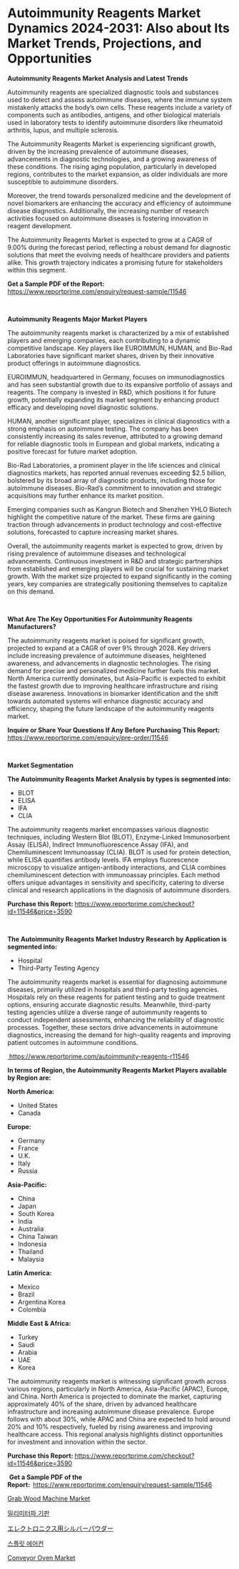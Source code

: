 <p><h1>Autoimmunity Reagents Market Dynamics 2024-2031: Also about Its Market Trends, Projections, and Opportunities</h1></p><p><strong>Autoimmunity Reagents Market Analysis and Latest Trends</strong></p>
<p><p>Autoimmunity reagents are specialized diagnostic tools and substances used to detect and assess autoimmune diseases, where the immune system mistakenly attacks the body’s own cells. These reagents include a variety of components such as antibodies, antigens, and other biological materials used in laboratory tests to identify autoimmune disorders like rheumatoid arthritis, lupus, and multiple sclerosis.</p><p>The Autoimmunity Reagents Market is experiencing significant growth, driven by the increasing prevalence of autoimmune diseases, advancements in diagnostic technologies, and a growing awareness of these conditions. The rising aging population, particularly in developed regions, contributes to the market expansion, as older individuals are more susceptible to autoimmune disorders.</p><p>Moreover, the trend towards personalized medicine and the development of novel biomarkers are enhancing the accuracy and efficiency of autoimmune disease diagnostics. Additionally, the increasing number of research activities focused on autoimmune diseases is fostering innovation in reagent development.</p><p>The Autoimmunity Reagents Market is expected to grow at a CAGR of 9.00% during the forecast period, reflecting a robust demand for diagnostic solutions that meet the evolving needs of healthcare providers and patients alike. This growth trajectory indicates a promising future for stakeholders within this segment.</p></p>
<p><strong>Get a Sample PDF of the Report:&nbsp;</strong> <a href="https://www.reportprime.com/enquiry/request-sample/11546">https://www.reportprime.com/enquiry/request-sample/11546</a></p>
<p>&nbsp;</p>
<p><strong>Autoimmunity Reagents Major Market Players</strong></p>
<p><p>The autoimmunity reagents market is characterized by a mix of established players and emerging companies, each contributing to a dynamic competitive landscape. Key players like EUROIMMUN, HUMAN, and Bio-Rad Laboratories have significant market shares, driven by their innovative product offerings in autoimmune diagnostics.</p><p>EUROIMMUN, headquartered in Germany, focuses on immunodiagnostics and has seen substantial growth due to its expansive portfolio of assays and reagents. The company is invested in R&D, which positions it for future growth, potentially expanding its market segment by enhancing product efficacy and developing novel diagnostic solutions.</p><p>HUMAN, another significant player, specializes in clinical diagnostics with a strong emphasis on autoimmune testing. The company has been consistently increasing its sales revenue, attributed to a growing demand for reliable diagnostic tools in European and global markets, indicating a positive forecast for future market adoption.</p><p>Bio-Rad Laboratories, a prominent player in the life sciences and clinical diagnostics markets, has reported annual revenues exceeding $2.5 billion, bolstered by its broad array of diagnostic products, including those for autoimmune diseases. Bio-Rad’s commitment to innovation and strategic acquisitions may further enhance its market position.</p><p>Emerging companies such as Kangrun Biotech and Shenzhen YHLO Biotech highlight the competitive nature of the market. These firms are gaining traction through advancements in product technology and cost-effective solutions, forecasted to capture increasing market shares.</p><p>Overall, the autoimmunity reagents market is expected to grow, driven by rising prevalence of autoimmune diseases and technological advancements. Continuous investment in R&D and strategic partnerships from established and emerging players will be crucial for sustaining market growth. With the market size projected to expand significantly in the coming years, key companies are strategically positioning themselves to capitalize on this demand.</p></p>
<p>&nbsp;</p>
<p><strong>What Are The Key Opportunities For Autoimmunity Reagents Manufacturers?</strong></p>
<p><p>The autoimmunity reagents market is poised for significant growth, projected to expand at a CAGR of over 9% through 2028. Key drivers include increasing prevalence of autoimmune diseases, heightened awareness, and advancements in diagnostic technologies. The rising demand for precise and personalized medicine further fuels this market. North America currently dominates, but Asia-Pacific is expected to exhibit the fastest growth due to improving healthcare infrastructure and rising disease awareness. Innovations in biomarker identification and the shift towards automated systems will enhance diagnostic accuracy and efficiency, shaping the future landscape of the autoimmunity reagents market.</p></p>
<p><strong>Inquire or Share Your Questions If Any Before Purchasing This Report:</strong> <a href="https://www.reportprime.com/enquiry/pre-order/11546">https://www.reportprime.com/enquiry/pre-order/11546</a></p>
<p>&nbsp;</p>
<p><strong>Market Segmentation</strong></p>
<p><strong>The Autoimmunity Reagents Market Analysis by types is segmented into:</strong></p>
<p><ul><li>BLOT</li><li>ELISA</li><li>IFA</li><li>CLIA</li></ul></p>
<p><p>The autoimmunity reagents market encompasses various diagnostic techniques, including Western Blot (BLOT), Enzyme-Linked Immunosorbent Assay (ELISA), Indirect Immunofluorescence Assay (IFA), and Chemiluminescent Immunoassay (CLIA). BLOT is used for protein detection, while ELISA quantifies antibody levels. IFA employs fluorescence microscopy to visualize antigen-antibody interactions, and CLIA combines chemiluminescent detection with immunoassay principles. Each method offers unique advantages in sensitivity and specificity, catering to diverse clinical and research applications in the diagnosis of autoimmune disorders.</p></p>
<p><strong>Purchase this Report:&nbsp;</strong><a href="https://www.reportprime.com/checkout?id=11546&price=3590">https://www.reportprime.com/checkout?id=11546&price=3590</a></p>
<p>&nbsp;</p>
<p><strong>The Autoimmunity Reagents Market Industry Research by Application is segmented into:</strong></p>
<p><ul><li>Hospital</li><li>Third-Party Testing Agency</li></ul></p>
<p><p>The autoimmunity reagents market is essential for diagnosing autoimmune diseases, primarily utilized in hospitals and third-party testing agencies. Hospitals rely on these reagents for patient testing and to guide treatment options, ensuring accurate diagnostic results. Meanwhile, third-party testing agencies utilize a diverse range of autoimmunity reagents to conduct independent assessments, enhancing the reliability of diagnostic processes. Together, these sectors drive advancements in autoimmune diagnostics, increasing the demand for high-quality reagents and improving patient outcomes in autoimmune conditions.</p></p>
<p><a href="https://www.reportprime.com/autoimmunity-reagents-r11546">&nbsp;https://www.reportprime.com/autoimmunity-reagents-r11546</a></p>
<p><strong>In terms of Region, the Autoimmunity Reagents Market Players available by Region are:</strong></p>
<p>
    <p> <strong> North America: </strong>
        <ul>
            <li>United States</li>
            <li>Canada</li>
        </ul>
        </p> 
    <p> <strong> Europe: </strong>
        <ul>
            <li>Germany</li>
            <li>France</li>
            <li>U.K.</li>
            <li>Italy</li>
            <li>Russia</li>
        </ul>
        </p> 
    <p> <strong> Asia-Pacific: </strong>
        <ul>
            <li>China</li>
            <li>Japan</li>
            <li>South Korea</li>
            <li>India</li>
            <li>Australia</li>
            <li>China Taiwan</li>
            <li>Indonesia</li>
            <li>Thailand</li>
            <li>Malaysia</li>
        </ul>
        </p> 
    <p> <strong> Latin America: </strong>
        <ul>
            <li>Mexico</li>
            <li>Brazil</li>
            <li>Argentina Korea</li>
            <li>Colombia</li>
        </ul>
        </p> 
    <p> <strong> Middle East & Africa: </strong>
        <ul>
            <li>Turkey</li>
            <li>Saudi</li>
            <li>Arabia</li>
            <li>UAE</li>
            <li>Korea</li>
        </ul>
    </p>
    </p>
<p><p>The autoimmunity reagents market is witnessing significant growth across various regions, particularly in North America, Asia-Pacific (APAC), Europe, and China. North America is projected to dominate the market, capturing approximately 40% of the share, driven by advanced healthcare infrastructure and increasing autoimmune disease prevalence. Europe follows with about 30%, while APAC and China are expected to hold around 20% and 10% respectively, fueled by rising awareness and improving healthcare access. This regional analysis highlights distinct opportunities for investment and innovation within the sector.</p></p>
<p><strong>Purchase this Report: </strong><a href="https://www.reportprime.com/checkout?id=11546&price=3590">https://www.reportprime.com/checkout?id=11546&price=3590</a></p>
<p>&nbsp;<strong>Get a Sample PDF of the Report:&nbsp;&nbsp;</strong><a href="https://www.reportprime.com/enquiry/request-sample/11546">https://www.reportprime.com/enquiry/request-sample/11546</a></p>
<p><strong></strong></p>
<p><p><a href="https://www.linkedin.com/pulse/global-grab-wood-machine-market-size-expected-experience-8oa5e?trackingId=9%2FQSXT7QQb%2B4l%2BmAcyHvow%3D%3D">Grab Wood Machine Market</a></p><p><a href="https://medium.com/@greggibson7876/%EC%84%B8%EA%B3%84-millimeter-wave-substrates-market-%EC%9D%80-2024%EC%97%90%EC%84%9C-2031%EB%A1%9C-%EC%97%B0%ED%8F%89%EA%B7%A0-%EC%A6%9D%EA%B0%80%EC%9C%A8%EC%9D%84-%EB%B3%B4%EC%9D%BC-%EA%B2%83%EC%9C%BC%EB%A1%9C-%EC%98%88%EC%83%81%EB%90%A9%EB%8B%88%EB%8B%A4-a0723055c588">밀리미터파 기판</a></p><p><a href="https://medium.com/@charm854/silver-powder-for-electronics-market-%E3%81%AF-%E3%82%B3%E3%82%B9%E3%83%88%E7%AE%A1%E7%90%86%E3%81%A8%E5%8A%B9%E7%8E%87%E5%90%91%E4%B8%8A%E3%82%92%E5%84%AA%E5%85%88%E3%81%97%E3%81%BE%E3%81%99-%E3%81%95%E3%82%89%E3%81%AB-%E5%A0%B1%E5%91%8A%E6%9B%B8%E3%81%AF%E5%B8%82%E5%A0%B4%E3%81%AE%E9%9C%80%E8%A6%81%E9%9D%A2%E3%81%A8%E4%BE%9B%E7%B5%A6%E9%9D%A2%E3%81%AE%E4%B8%A1%E6%96%B9%E3%82%92%E3%82%AB%E3%83%90%E3%83%BC%E3%81%97%E3%81%A6%E3%81%84%E3%81%BE%E3%81%99-silver-91b392fcbb1a">エレクトロニクス用シルバーパウダー</a></p><p><a href="https://medium.com/@greggibson7876/split-air-conditioner-market-%EC%9D%98-%EA%B8%80%EB%A1%9C%EB%B2%8C-%EC%8B%9C%EC%9E%A5-%EA%B0%9C%EC%9A%94%EB%8A%94-%EC%A0%84-%EC%84%B8%EA%B3%84-%EB%B0%8F-%EC%A3%BC%EC%9A%94-%EC%8B%9C%EC%9E%A5%EC%9D%98-%EC%82%B0%EC%97%85%EC%97%90-%EC%98%81%ED%96%A5%EC%9D%84-%EB%AF%B8%EC%B9%98%EB%8A%94-%EC%A3%BC%EC%9A%94-%ED%8A%B8%EB%A0%8C%EB%93%9C%EC%97%90-%EB%8C%80%ED%95%9C-%EB%8F%85%ED%8A%B9%ED%95%9C-%EA%B4%80%EC%A0%90%EC%9D%84-%EC%A0%9C%EA%B3%B5%ED%95%A9%EB%8B%88%EB%8B%A4-69e0affc1e4d">스플릿 에어컨</a></p><p><a href="https://medium.com/@karianerice/the-conveyor-oven-market-is-anticipated-to-experience-significant-growth-with-a-projected-cagr-dffc9a967264?postPublishedType=initial">Conveyor Oven Market</a></p></p>